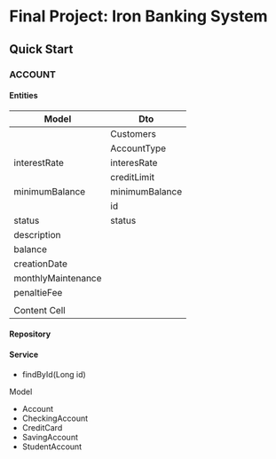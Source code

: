 # Final Project: Iron Banking System

## Quick Start
### ACCOUNT

#### Entities
| Model              | Dto            |
|--------------------|----------------|
|                    | Customers      |
|                    | AccountType    |
| interestRate       | interesRate    |
|                    | creditLimit    |
| minimumBalance     | minimumBalance |
|                    | id             |
| status             | status         |
| description        |                |
| balance            |                |
| creationDate       |                |
| monthlyMaintenance |                |
| penaltieFee        |                |
|                    |                |
| Content Cell       |                |

#### Repository
#### Service
- findById(Long id)

Model
- Account
- CheckingAccount
- CreditCard
- SavingAccount
- StudentAccount